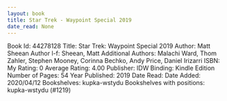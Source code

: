 ```yaml
---
layout: book
title: Star Trek - Waypoint Special 2019
date_read: None
---
```


Book Id: 44278128
Title: Star Trek: Waypoint Special 2019
Author: Matt Sheean
Author l-f: Sheean, Matt
Additional Authors: Malachi Ward, Thom Zahler, Stephen Mooney, Corinna Bechko, Andy Price, Daniel Irizarri
ISBN: 
My Rating: 0
Average Rating: 4.00
Publisher: IDW
Binding: Kindle Edition
Number of Pages: 54
Year Published: 2019
Date Read: 
Date Added: 2020/04/12
Bookshelves: kupka-wstydu
Bookshelves with positions: kupka-wstydu (#1219)

